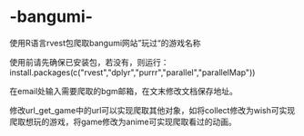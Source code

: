 # -bangumi-
使用R语言rvest包爬取bangumi网站”玩过“的游戏名称

使用前请先确保已安装包，若没有，则运行：
install.packages(c("rvest","dplyr","purrr","parallel","parallelMap"))

在email处输入需要爬取的bgm邮箱，在文末修改文档保存地址。

修改url_get_game中的url可以实现爬取其他对象，如将collect修改为wish可实现爬取想玩的游戏，将game修改为anime可实现爬取看过的动画。
